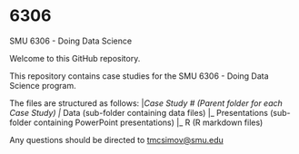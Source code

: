 # 6306
SMU 6306 - Doing Data Science

Welcome to this GitHub repository.  

This repository contains case studies for the SMU 6306 - Doing Data Science program.

The files are structured as follows:
|_Case Study # (Parent folder for each Case Study)
  |_ Data (sub-folder containing data files)
  |_ Presentations (sub-folder containing PowerPoint presentations)
  |_ R (R markdown files)

Any questions should be directed to tmcsimov@smu.edu
